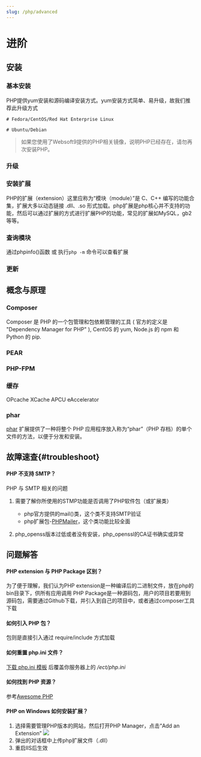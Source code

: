 ```yaml
---
slug: /php/advanced
---
```


# 进阶

## 安装

### 基本安装

PHP提供yum安装和源码编译安装方式。yum安装方式简单、易升级，故我们推荐此升级方式

```
# Fedora/CentOS/Red Hat Enterprise Linux

# Ubuntu/Debian
```

> 如果您使用了Websoft9提供的PHP相关镜像，说明PHP已经存在，请勿再次安装PHP。  

### 升级

###  安装扩展

PHP的扩展（extension）这里应称为“模块（module）”是 C、C++ 编写的功能合集，扩展大多以动态链接 .dll、.so 形式加载。php扩展是php核心并不支持的功能，然后可以通过扩展的方式进行扩展PHP的功能，常见的扩展如MySQL，gb2等等。

### 查询模块

通过phpinfo()函数 或 执行`php -m` 命令可以查看扩展

### 更新

## 概念与原理

### Composer

Composer 是 PHP 的一个包管理和包依赖管理的工具 ( 官方的定义是 "Dependency Manager for PHP" ), CentOS 的 yum, Node.js 的 npm 和 Python 的 pip.


### PEAR 

### PHP-FPM

### 缓存

OPcache
XCache
APCU
eAccelerator

### phar

[phar](https://www.php.net/manual/zh/intro.phar.php) 扩展提供了一种将整个 PHP 应用程序放入称为“phar”（PHP 存档）的单个文件的方法，以便于分发和安装。

## 故障速查{#troubleshoot}

#### PHP 不支持 SMTP？

PHP 与 SMTP 相关的问题

1.  需要了解你所使用的STMP功能是否调用了PHP软件包（或扩展类）
   	* php官方提供的mail()类，这个类不支持SMTP验证
    * php扩展包-[PHPMailer](https://github.com/PHPMailer/PHPMailer)，这个类功能比较全面

2.  php_openss版本过低或者没有安装，php_openssl的CA证书确实或异常


## 问题解答

#### PHP extension 与 PHP Package 区别？

为了便于理解，我们认为PHP extension是一种编译后的二进制文件，放在php的bin目录下，供所有应用调用
PHP Package是一种源码包，用户的项目若要用到源码包，需要通过Github下载，并引入到自己的项目中，或者通过composer工具下载

#### 如何引入 PHP 包？

包则是直接引入通过 require/include 方式加载

#### 如何重置 php.ini 文件？

[下载 php.ini 模板](https://github.com/Websoft9/ansible-lamp/blob/master/roles/php/templates/php.ini) 后覆盖你服务器上的 */ect/php.ini*

#### 如何找到 PHP 资源？

参考[Awesome PHP](https://github.com/ziadoz/awesome-php)

#### PHP on Windows 如何安装扩展？

1. 选择需要管理PHP版本的网站，然后打开PHP Manager，点击“Add an Extension”
   ![](http://libs.websoft9.com/Websoft9/DocsPicture/zh/iis/iis-addphp-websoft9.png)
2. 弹出的对话框中上传php扩展文件（.dll）
3. 重启IIS后生效